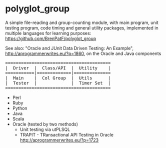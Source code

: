 # polyglot_group

A simple file-reading and group-counting module, with main program, unit testing program, code timing and general utility packages, implemented in multiple languages for learning purposes: https://github.com/BrenPatF/polyglot_group

See also: "Oracle and JUnit Data Driven Testing: An Example", http://aprogrammerwrites.eu/?p=1860, on the Oracle and Java components

<pre>
========================================
|  Driver  |  Class/API  |  Utility    |
===========|=============|==============
|  Main    |  Col Group  |  Utils      |
|  Tester  |             |  Timer Set  |
========================================
</pre>
- Perl
- Ruby
- Python
- Java
- Scala
- Oracle (tested by two methods)
    - Unit testing via utPLSQL
    - TRAPIT - TRansactional API Testing in Oracle
    http://aprogrammerwrites.eu/?p=1723
